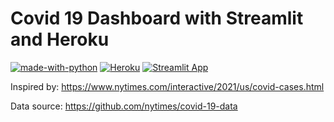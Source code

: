 # Covid 19 Dashboard with Streamlit and Heroku
[![made-with-python](https://img.shields.io/badge/Made%20with-Python-1f425f.svg)](https://www.python.org/)
[![Heroku](https://heroku-badge.herokuapp.com/?app=heroku-badge)](http://www.covid19-dashboard.rsglick.com/)
[![Streamlit App](https://static.streamlit.io/badges/streamlit_badge_black_white.svg)](http://www.covid19-dashboard.rsglick.com/)


Inspired by: https://www.nytimes.com/interactive/2021/us/covid-cases.html

Data source: https://github.com/nytimes/covid-19-data

